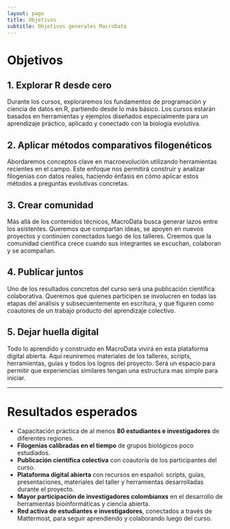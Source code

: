 ```yaml
---
layout: page
title: Objetivos
subtitle: Objetivos generales MacroData
---
```


# Objetivos

## 1. Explorar R desde cero  
Durante los cursos, exploraremos los fundamentos de programación y ciencia de datos en R, partiendo desde lo más básico. Los cursos estarán basados en herramientas y ejemplos diseñados especialmente para un aprendizaje práctico, aplicado y conectado con la biología evolutiva.

## 2. Aplicar métodos comparativos filogenéticos  
Abordaremos conceptos clave en macroevolución utilizando herramientas recientes en el campo. Este enfoque nos permitirá construir y analizar filogenias con datos reales, haciendo énfasis en cómo aplicar estos métodos a preguntas evolutivas concretas.

## 3. Crear comunidad  
Más allá de los contenidos técnicos, MacroData busca generar lazos entre los asistentes. Queremos que compartan ideas, se apoyen en nuevos proyectos y continúen conectados luego de los talleres. Creemos que la comunidad científica crece cuando sus integrantes se escuchan, colaboran y se acompañan.

## 4. Publicar juntos  
Uno de los resultados concretos del curso será una publicación científica colaborativa. Queremos que quienes participen se involucren en todas las etapas del análisis y subsecuentemente en escritura, y que figuren como coautores de un trabajo producto del aprendizaje colectivo.

## 5. Dejar huella digital  
Todo lo aprendido y construido en MacroData vivirá en esta plataforma digital abierta. Aquí reuniremos materiales de los talleres, scripts, herramientas, guías y todos los logros del proyecto. Será un espacio para permitir que experiencias similares tengan una estructura mas simple para iniciar.

---

# Resultados esperados

- Capacitación práctica de al menos **80 estudiantes e investigadores** de diferentes regiones.
- **Filogenias calibradas en el tiempo** de grupos biológicos poco estudiados.
- **Publicación científica colectiva** con coautoría de los participantes del curso.
- **Plataforma digital abierta** con recursos en español: scripts, guías, presentaciones, materiales del taller y herramientas desarrolladas durante el proyecto.
- **Mayor participación de investigadores colombianxs** en el desarrollo de herramientas bioinformáticas y ciencia abierta.
- **Red activa de estudiantes e investigadores**, conectados a través de Mattermost, para seguir aprendiendo y colaborando luego del curso.
